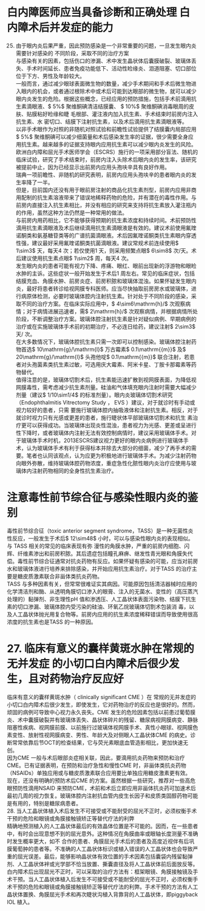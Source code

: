 # 白内障医师应当具备诊断和正确处理 白内障术后并发症的能力  
25. 由于眼内炎后果严重，因此预防感染是一个非常重要的问题，一旦发生眼内炎需要针对感染的 不同阶段，采取不同的治疗方案  
与感染有关的因素，包括伤口的渗漏、术中发生晶状体后囊膜破裂、玻璃体丢失、手术时间延长、患者免疫功能低下、活动性睑缘炎、泪道阻塞、切口部位位于下方、男性及年龄较大。  
一般而言，通过减少眼球表面微生物的数量，减少手术期间和手术后微生物进入眼内的机会，或者通过根除术中或术后可能到达眼部的微生物，就可以减少眼内炎发生的危险。根据这些概念，已经应用的预防措施，包括手术前滴用抗生素滴眼液、$ 5\%$  聚维酮碘清洁结膜囊、 $ 10\%$   聚维酮碘消毒眼周的皮肤、贴膜粘好睑缘和睫 毛根部、灌注液内加入抗生素、手术结束时前房内注入抗生素、水 密切口、结膜下注射抗生素，以及术后滴用抗生素滴眼液等。  
以非手术眼作为对照的非随机对照试验和前瞻性试验提供了结膜囊内局部应用$ 5\%$  聚维酮碘可以减少细菌量和术后感染发生率的证据，很少需要全身应用抗生素。越来越多的证据支持眼内应用抗生素可以减少眼内炎发生的风险。  
欧洲白内障和屈光手术医师学会（ESCRS）施行的一项采用部分盲法、随机的临床试验，研究了手术结束时，前房内注入头除术后眼内炎的发生率，该研究被提前中止，因为已经显示出前房内应用头孢呋辛具有良好作用。  
瑞典一项前瞻性、非随机的研究表明，前房内应用头孢呋辛的患者眼内炎的发生率降了一半。  
但是，目前国内还没有用于眼前房注射的商品化抗生素剂型，前房内应用非商用配制的抗生素溶液带来了错误地稀释药物的危险，并有潜在的毒性作用。与前房内直接注入抗生素相比，并没有相应的研究来支持将抗生素放入灌注瓶内的作用，虽然这种方法仍然是一种常用的做法。  
与前房内用药相比，它不能够获得预期的抗生素浓度和持续时间。术前预防性滴用抗生素滴眼液及术后继续滴用抗生素滴眼液是有效的。建议术前使用氟喹诺酮类和氨基糖苷类等的广谱抗菌滴眼液。术后因氟喹诺酮类抗生素眼内穿透性强，建议最好采用氟喹诺酮类抗菌滴眼液。建议常规术前连续使用$ 1\sim3$  天，每天4 次；若仅使用1 天，则采用频繁点眼$ 6\sim8$  次/天。术后建议使用抗生素点眼$ 1\sim2$  周，每天4 次。  
发生眼内炎的患者可能有视力下降、疼痛、眼红、眼前出现新的浮游物和眼睑水肿的主诉。这些症状一般开始发生于术后1 周左右。常见的临床症状，包括结膜充血、角膜水肿、前房炎症、前房积脓和玻璃体混浊。如果怀疑发生眼内炎，最好将患者转诊给视网膜专科医师。应当尽快抽取前房房水或玻璃体，进行病原体检测，必要时玻璃体腔内注射抗生素。针对处于不同阶段的感染，采取不同的治疗方案。在临床实际应用中，$ 4\sim6\mathrm{h}/$  次观察病情；对于病情进展迅速者，需$ 2\mathrm{h}/$  次观察病情，并根据病情所处阶段，不断调整治疗方案。玻璃体腔注射抗生素是针对疑似病例、早期病例的治疗或在实施玻璃体手术前的初期治疗，不必连日给药，建议注射$ 2\sim3$  天/ 次。  
在大多数情况下，玻璃体腔抗生素只需一次即可以控制感染。玻璃体腔注射药物首选$ 10\mathrm{g}/\mathrm{l}$     万古霉素$ 0.1\mathrm{{m}}$     及$ 20\mathrm{g}/\mathrm{l}$     头孢他啶$ 0.1\mathrm{{m}}$     联合注射，若患者对头孢菌素类抗生素过敏，可选用庆大霉素、阿米卡星、丁胺卡那霉素等药物替代。  
值得注意的是，玻璃体切割术后，抗生素能迅速扩散到视网膜表面，为降低视网膜毒性，需考虑减少抗生素剂量。硅油和气体填充眼内注射时需要大幅减少剂量（建议$ 1/10\sim1/4$  的标准剂量）。眼内炎玻璃体切割术研究（Endophthalmitis Vitrectomy Study ， EVS ）建议，对于就诊时有手动或视力较好的患者，只需 要施行玻璃体腔内抽吸液体和注射抗生素。相反，对于就诊时视力只有光感或更差的患者，施行睫状体平部玻璃体切割术和抗生 素治疗更可以获得成功。当玻璃体出现炎性混浊，患者视力为光感、更差或呈进行性下降时，或者玻璃体内注射无法有效控制病情时，建议采用玻璃体手术。对于玻璃体手术时机，2013ESCRS建议视力更好的眼内炎病例进行玻璃体手术，认为玻璃体手术有利于获得标本并除去大部分的细菌，减少了再手术的需要。笔者也认同该观点，认为应更为积极地进行玻璃体手术。为减少注射药物向眼外弥散，维持玻璃体腔药物浓度，重症急性化脓性眼内炎治疗应使用与玻璃体内注射药物相同的全身性抗生素治疗。  
#  注意毒性前节综合征与感染性眼内炎的鉴别  
毒性前节综合征（toxic anterior segment syndrome，TASS）是一种无菌性炎性反应，一般发生于术后$ 12\sim48$  小时，可以与感染性眼内炎的表现相似。与 TASS  相关的常见的临床表现有弥 漫性的角膜水肿，严重的前房内细胞、闪辉、纤维素渗出和前房积脓。其后遗症包括瞳孔麻痹、继发性青光眼和角膜失代偿。毒性前节综合征通常对抗炎药物有反应。如果怀疑有感染的可能，应当对前房水和玻璃体液进行培养来排除感染，并开始应用抗生素治疗。对于TASS 的治疗主要是糖皮质激素联合非甾体类抗炎药物。  
TASS 与多种因素有关，但常常很难证实其病因。可能原因包括清洁器械时应用的化学清洁剂和酶、从透明角膜切口渗入的眼膏、注入的无菌水、变性的（高压蒸汽处理的）黏弹剂、非生理性pH 值和渗透压、人工晶状体表面污染物、结膜下抗生素的切口渗漏、玻璃体腔内受污染的硅油、环氧乙烷玻璃体切割术包装消 毒，以及人工晶状体抛光用复合物等。前房内应用的抗生素浓度稀释错误而导致使用很高浓度的抗生素也是TASS 的一种原因。  
# 27.  临床有意义的囊样黄斑水肿在常规的无并发症 的小切口白内障术后很少发生，且对药物治疗反应好  
临床有意义的囊样黄斑水肿（ clinically signiﬁcant CME ）在 常规的无并发症的小切口白内障术后很少发生，即使发生，它对药物治疗的反应也是很好的。然而，顽固的病例可导致中心视力永久丧失。CME 发生的危险因素包括以前患过葡萄膜炎、术中囊膜破裂并有玻璃体丢失、晶状体碎片的残留、糖尿病视网膜病变、静脉阻塞性疾病、视网膜前膜、以前施行过玻璃体视网膜手术、真性小眼球、视网膜色素变性、放射性视网膜病变、男性、年龄大及对侧眼人工晶状体CME 的病史。诊断常常依靠后节OCT的检查结果，它与荧光素眼底血管造影相比，更加快速无创。  
因为CME 一般与术后眼部炎症相关联，因此，要滴用抗炎药物来预防和治疗CME。已有证据表明，在预防和治疗急性和慢性CME 时，非甾体类抗炎药物（NSAIDs）单独应用或与糖皮质激素联合应用要比单独应用糖皮激素更有效。  
现在，还没有明确的预防术后CME 的方案。虽然根据一些研究，推荐对一些高危眼预防性滴用NSAID 来预防CME，术前和术后立即应用非甾体抗炎药可加速术后最初几周的视力恢复。玻璃体腔内注射抗血管内皮生长因子和皮质类固醇药物可能是有用的，特别是糖尿病患者。  
28. 当人工晶状体植入术后发生不可接受或不能耐受的屈光不正时，必须权衡手术干预的危险和眼镜或角膜接触镜矫正等替代疗法的利弊  
精确地预测植入的人工晶状体最后的有效晶体位置是不可能的。因而，在一些患者中，有时会出现意想不到的屈光意外。这种情况在角膜曲率或眼轴长度测量不准确时发生概率更大，如不 合作的患者、角膜屈光手术后的患者及高度近视伴有后巩膜葡萄肿的患者等。不准确的人工晶状体标识或植入错误的人工晶状体也会导致严重的屈光误差。最后，能够影响晶状体有效位置的手术因素包括囊袋内残留黏弹剂、人工晶状体袢或光学部不恰当放置、撕囊直径及将人工晶状体前后面放反等。  
白内障术后出现屈光不正时，可以采取的治疗方法有：框架眼镜、角膜接触镜及手术干预。当人工晶状体植入后发生不可接受或不能耐受的屈光不正时，必须权衡手术干预的危险和眼镜或角膜接触镜矫正等替代疗法的利弊。手术干预的方法有人工晶状体置换、角膜屈光手术和再次睫状沟植入背靠背的人工晶状体，即piggyback IOL 植入。  